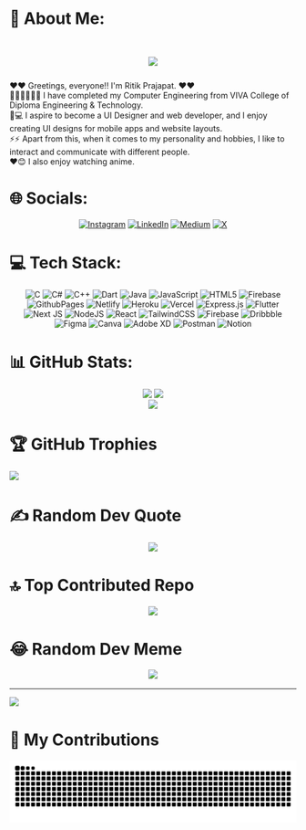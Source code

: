 # 💫 About Me:
<h1 align="center">
    <img src="https://readme-typing-svg.herokuapp.com/?font=Merriweather&size=40&center=true&vCenter=true&width=500&height=70&duration=4000&lines=Hi+There!+👋;+I'm+Ritik+Prajapat+!;" />
</h1>

❤️❤️ Greetings, everyone!! I'm Ritik Prajapat. ❤️❤️<br>🧑🏻‍💻🧑🏻‍💻 I have completed my Computer Engineering from VIVA College of Diploma Engineering & Technology.<br>📱💻 I aspire to become a UI Designer and web developer, and I enjoy creating UI designs for mobile apps and website layouts.<br>⚡⚡ Apart from this, when it comes to my personality and hobbies, I like to interact and communicate with different people.<br>❤️😊 I also enjoy watching anime.


# 🌐 Socials:
<div align=center>
    
[![Instagram](https://img.shields.io/badge/Instagram-%23E4405F.svg?logo=Instagram&logoColor=white)](https://instagram.com/ritik.grp) [![LinkedIn](https://img.shields.io/badge/LinkedIn-%230077B5.svg?logo=linkedin&logoColor=white)](https://linkedin.com/in/ritikprajapat) [![Medium](https://img.shields.io/badge/Medium-12100E?logo=medium&logoColor=white)](https://medium.com/@ritikdeveloper04) [![X](https://img.shields.io/badge/X-black.svg?logo=X&logoColor=white)](https://x.com/Ritikp_04) 

</div>


# 💻 Tech Stack:
<div align=center>
    
![C](https://img.shields.io/badge/c-%2300599C.svg?style=for-the-badge&logo=c&logoColor=white) ![C#](https://img.shields.io/badge/c%23-%23239120.svg?style=for-the-badge&logo=csharp&logoColor=white) ![C++](https://img.shields.io/badge/c++-%2300599C.svg?style=for-the-badge&logo=c%2B%2B&logoColor=white) ![Dart](https://img.shields.io/badge/dart-%230175C2.svg?style=for-the-badge&logo=dart&logoColor=white) ![Java](https://img.shields.io/badge/java-%23ED8B00.svg?style=for-the-badge&logo=openjdk&logoColor=white) ![JavaScript](https://img.shields.io/badge/javascript-%23323330.svg?style=for-the-badge&logo=javascript&logoColor=%23F7DF1E) ![HTML5](https://img.shields.io/badge/html5-%23E34F26.svg?style=for-the-badge&logo=html5&logoColor=white) ![Firebase](https://img.shields.io/badge/firebase-%23039BE5.svg?style=for-the-badge&logo=firebase) ![GithubPages](https://img.shields.io/badge/github%20pages-121013?style=for-the-badge&logo=github&logoColor=white) ![Netlify](https://img.shields.io/badge/netlify-%23000000.svg?style=for-the-badge&logo=netlify&logoColor=#00C7B7) ![Heroku](https://img.shields.io/badge/heroku-%23430098.svg?style=for-the-badge&logo=heroku&logoColor=white) ![Vercel](https://img.shields.io/badge/vercel-%23000000.svg?style=for-the-badge&logo=vercel&logoColor=white) ![Express.js](https://img.shields.io/badge/express.js-%23404d59.svg?style=for-the-badge&logo=express&logoColor=%2361DAFB) ![Flutter](https://img.shields.io/badge/Flutter-%2302569B.svg?style=for-the-badge&logo=Flutter&logoColor=white) ![Next JS](https://img.shields.io/badge/Next-black?style=for-the-badge&logo=next.js&logoColor=white) ![NodeJS](https://img.shields.io/badge/node.js-6DA55F?style=for-the-badge&logo=node.js&logoColor=white) ![React](https://img.shields.io/badge/react-%2320232a.svg?style=for-the-badge&logo=react&logoColor=%2361DAFB) ![TailwindCSS](https://img.shields.io/badge/tailwindcss-%2338B2AC.svg?style=for-the-badge&logo=tailwind-css&logoColor=white) ![Firebase](https://img.shields.io/badge/Firebase-039BE5?style=for-the-badge&logo=Firebase&logoColor=white) ![Dribbble](https://img.shields.io/badge/Dribbble-EA4C89?style=for-the-badge&logo=dribbble&logoColor=white) ![Figma](https://img.shields.io/badge/figma-%23F24E1E.svg?style=for-the-badge&logo=figma&logoColor=white) ![Canva](https://img.shields.io/badge/Canva-%2300C4CC.svg?style=for-the-badge&logo=Canva&logoColor=white) ![Adobe XD](https://img.shields.io/badge/Adobe%20XD-470137?style=for-the-badge&logo=Adobe%20XD&logoColor=#FF61F6) ![Postman](https://img.shields.io/badge/Postman-FF6C37?style=for-the-badge&logo=postman&logoColor=white) ![Notion](https://img.shields.io/badge/Notion-%23000000.svg?style=for-the-badge&logo=notion&logoColor=white)

</div>

# 📊 GitHub Stats:
<div align=center>
    
<img src="https://github-readme-stats.vercel.app/api?username=ritikprajapat&theme=radical&hide_border=false&include_all_commits=true&count_private=true&border_radius=12" />
<img width=358 src="https://github-readme-stats.vercel.app/api/top-langs/?username=ritikprajapat&theme=radical&hide_border=false&include_all_commits=true&count_private=true&layout=compact&border_radius=12&size_weight=0.5&count_weight=0.5"/><br/>
<img src="https://github-readme-streak-stats.herokuapp.com/?user=ritikprajapat&theme=radical&hide_border=false&border_radius=12"  style="width: 700px;"/>

</div>

# 🏆 GitHub Trophies
![](https://github-profile-trophy.vercel.app/?username=ritikprajapat&theme=radical&no-frame=false&no-bg=false&margin-w=4)

# ✍️ Random Dev Quote
<div align=center>

<img src="https://quotes-github-readme.vercel.app/api?type=horizontal&theme=radical"  style="height: 200px;"/>
    
</div>

# 🔝 Top Contributed Repo
<div align=center>

![](https://github-contributor-stats.vercel.app/api?username=ritikprajapat&limit=5&theme=radical&combine_all_yearly_contributions=true)
    
</div>

# 😂 Random Dev Meme
<div align=center>

<img src='https://randommeme-five.vercel.app/' style="height: 400px;"/>
    
</div>

---
[![](https://visitcount.itsvg.in/api?id=ritikprajapat&icon=0&color=11)](https://visitcount.itsvg.in)

# 🐍 My Contributions
<img src="https://raw.githubusercontent.com/ritikprajapat/ritikprajapat/output/snake.svg" alt="Snake animation" />



